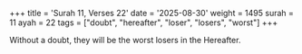 +++
title = 'Surah 11, Verses 22'
date = '2025-08-30'
weight = 1495
surah = 11
ayah = 22
tags = ["doubt", "hereafter", "loser", "losers", "worst"]
+++

Without a doubt, they will be the worst losers in the Hereafter.